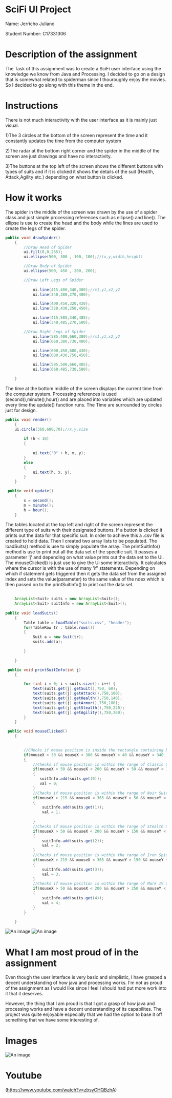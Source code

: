 # SciFi UI Project

Name: Jerricho Juliano

Student Number: C17331306


# Description of the assignment
The Task of this assignment was to create a SciFi user interface using the knowledge we know from Java and Processing. I decided to go on a design that is somewhat related to spiderman since I thouroughly enjoy the movies. So I decided to go along with this theme in the end.

# Instructions
There is not much interactivity with the user interface as it is mainly just visual.

1)The 3 circles at the bottom of the screen represent the time and it constantly updates the time from the computer system

2)The radar at the bottom right corner and the spider in the middle of the screen are just drawings and have no interactivity.

3)The buttons at the top left of the screen shows the different buttons with types of suits and if it is clicked it shows the details of the suit (Health, Attack,Agility etc.) depending on what button is clicked.

# How it works
The spider in the middle of the screen was drawn by the use of a spider class and just simple processing references such as ellipse() and line(). The ellipse is use to create the head and the body while the lines are used to create the legs of the spider.

```Java
public void drawSpider() 
    {
        //Draw Head of Spider
        ui.fill(0,0,255);
        ui.ellipse(500, 300 , 100, 100);//(x,y,width,height)

        //Draw Body of Spider
        ui.ellipse(500, 450 , 200, 200);

        //Draw Left Legs of Spider
       
            ui.line(415,400,340,380);//x1,y1,x2,y2
            ui.line(340,380,270,400);

            ui.line(400,450,320,430);
            ui.line(320,430,250,450);

            ui.line(415,505,340,485);
            ui.line(340,485,270,500);

        //Draw Right Legs of Spider
            ui.line(585,400,660,380);//x1,y1,x2,y2
            ui.line(660,380,730,400);

            ui.line(600,450,680,430);
            ui.line(680,430,750,450);

            ui.line(585,500,660,485);
            ui.line(660,485,730,500);

    }	
```

The time at the bottom middle of the screen displays the current time from the computer system. Processing references is used (second(),minute(),hour() and are placed into variables which are updated every time the update() function runs. The Time are surrounded by circles just for design.

```Java
public void render()
    {
 	ui.circle(360,600,70);//x,y,size
        
        if (h < 10)
        {   
            
            ui.text("0" + h, x, y);
        }
        else
        {
            ui.text(h, x, y);
        }
    }

 public void update()
    {
        s = second();
        m = minute();
        h = hour();
    }
```

The tables located at the top left and right of the screen represent the different type of suits with their designated buttons. If a button is clicked it prints out the data for that specific suit. In order to achieve this a .csv file is created to hold data. Then I created two array lists to be populated. The loadSuits() method is use to simply populate the array. The printSuitInfo() method is use to print out all the data set of the specific suit. It passes a parameter 'j' and depending on what value prints out the data set to the UI. The
mouseClicked() is just use to give the Ui some interactivity. It calculates where the cursor is with the use of many 'if' statements. Depending on which if statement gets triggered then it gets the data set from the assigned index and sets the value(parameter) to the same value of the ndex which is then passed on to the printSuitInfo() to print out the data set.

```Java
    
    ArrayList<Suit> suits = new ArrayList<Suit>();
    ArrayList<Suit> suitInfo = new ArrayList<Suit>();
	
public void loadSuits()
    {
        Table table = loadTable("suits.csv", "header");
        for(TableRow tr : table.rows())
        {
            Suit a = new Suit(tr);
            suits.add(a);
            
        }   

    }

 public void printSuitInfo(int j)
    {   

        for (int i = 0; i < suits.size(); i++) {
            text(suits.get(j).getSuit(),750, 60);
            text(suits.get(j).getAttack(),750,100);
            text(suits.get(j).getHealth(),750,140);
            text(suits.get(j).getArmor(),750,180);
            text(suits.get(j).getStealth(),750,220);
            text(suits.get(j).getAgility(),750,260);
        }
    }

 public void mouseClicked()
    {
        

        //CHecks if mouse position is inside the rectangle containing buttons
        if(mouseX > 30 && mouseX < 380 && mouseY > 40 && mouseY < 340 )
        {
            //Checks if mouse position is within the range of Classic Suit
            if(mouseX > 50 && mouseX < 200 && mouseY > 50 && mouseY < 125 )
            {
               suitInfo.add(suits.get(0));
               val = 0;
            }
            //Checks if mouse position is within the range of Noir Suit
            if(mouseX > 215 && mouseX < 365 && mouseY > 50 && mouseY < 125 )
            {
                suitInfo.add(suits.get(1));
                val = 1;
                
            }
            //Checks if mouse position is within the range of Stealth Suit
            if(mouseX > 50 && mouseX < 200 && mouseY > 150 && mouseY < 225 )
            {
                suitInfo.add(suits.get(2));
                val = 2;
            }
            //Checks if mouse position is within the range of Iron Spider Suit
            if(mouseX > 215 && mouseX < 365 && mouseY > 150 && mouseY < 225 )
            {
                suitInfo.add(suits.get(3));
                val = 3;
            }
            //Checks if mouse position is within the range of Mark IV Suit
            if(mouseX > 50 && mouseX < 200 && mouseY > 250 && mouseY < 325 )
            {
                suitInfo.add(suits.get(4));
                val = 4;
            }
        }

    }
```
![An image](images/suits.png)
![An image](images/suitsStats.png)

# What I am most proud of in the assignment
Even though the user interface is very basic and simplistic, I have grasped a decent understanding of how java and processing works. I'm not as proud of the assignment as I would like since I feel I should had put more work into it that it deserves.

However, the thing that I am proud is that I got a grasp of how java and processing works and have a decent understanding of its capabilites. The project was quite enjoyable especially that we had the option to base it off something that we have some interesting of.

# Images

![An image](images/UI.png)


# Youtube
(https://www.youtube.com/watch?v=zbsyCHQBzhA)








